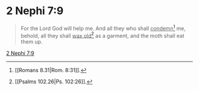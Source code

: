 # 2 Nephi 7:9

> For the Lord God will help me. And all they who shall <u>condemn</u>[^a] me, behold, all they shall <u>wax old</u>[^b] as a garment, and the moth shall eat them up.

[2 Nephi 7:9](https://www.churchofjesuschrist.org/study/scriptures/bofm/2-ne/7?lang=eng&id=p9#p9)


[^a]: [[Romans 8.31|Rom. 8:31]].  
[^b]: [[Psalms 102.26|Ps. 102:26]].  
